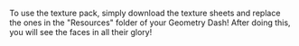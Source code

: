 To use the texture pack, simply download the texture sheets and replace the ones in the "Resources" folder of your Geometry Dash! After doing this, you will see the faces in all their glory!
